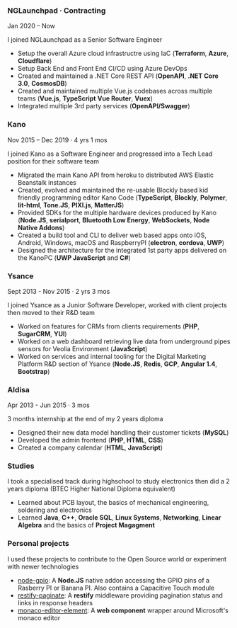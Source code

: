 ### NGLaunchpad &middot; Contracting
<div class="duration">Jan 2020 – Now</div>

I joined NGLaunchpad as a Senior Software Engineer

 - Setup the overall Azure cloud infrastructre using IaC (**Terraform**, **Azure**, **Cloudflare**)
 - Setup Back End and Front End CI/CD using Azure DevOps
 - Created and maintained a .NET Core REST API (**OpenAPI**, **.NET Core 3.0**, **CosmosDB**)
 - Created and maintained multiple Vue.js codebases across multiple teams (**Vue.js**, **TypeScript** **Vue Router**, **Vuex**)
 - Integrated multiple 3rd party services (**OpenAPI/Swagger**)

### Kano
<div class="duration">Nov 2015 – Dec 2019 &middot; 4 yrs 1 mos</div>

I joined Kano as a Software Engineer and progressed into a Tech Lead position for their software team 

 - Migrated the main Kano API from heroku to distributed AWS Elastic Beanstalk instances
 - Created, evolved and maintained the re-usable Blockly based kid friendly programming editor Kano Code (**TypeScript**, **Blockly**, **Polymer**, **lit-html**, **Tone.JS**, **PIXI.js**, **MatterJS**)
 - Provided SDKs for the multiple hardware devices produced by Kano (**Node.JS**, **serialport**, **Bluetooth Low Energy**, **WebSockets**, **Node Native Addons**)
 - Created a build tool and CLI to deliver web based apps onto iOS, Android, Windows, macOS and RaspberryPI (**electron**, **cordova**, **UWP**)
 - Designed the architecture for the integrated 1st party apps delivered on the KanoPC (**UWP JavaScript** and **C#**)

### Ysance
<div class="duration">Sept 2013 - Nov 2015 &middot; 2 yrs 3 mos</div>

I joined Ysance as a Junior Software Developer, worked with client projects then moved to their R&D team

 - Worked on features for CRMs from clients requirements (**PHP**, **SugarCRM**, **YUI**)
 - Worked on a web dashboard retrieving live data from underground pipes sensors for Veolia Environment (**JavaScript**)
 - Worked on services and internal tooling for the Digital Marketing Platform R&D section of Ysance (**Node.JS**, **Redis**, **GCP**, **Angular 1.4**, **Bootstrap**)

<div class="page-break"></div>

### Aldisa
<div class="duration">Apr 2013 - Jun 2015 &middot; 3 mos</div>

3 months internship at the end of my 2 years diploma

 - Designed their new data model handling their customer tickets (**MySQL**)
 - Developed the admin frontend (**PHP**, **HTML**, **CSS**)
 - Created a company calendar (**HTML**, **JavaScript**)

### Studies

I took a specialised track during highschool to study electronics then did a 2 years diploma (BTEC Higher National Diploma equivalent)

 - Learned about PCB layout, the basics of mechanical engineering, soldering and electronics
 - Learned **Java**, **C++**, **Oracle SQL**, **Linux Systems**, **Networking**, **Linear Algebra** and the basics of **Project Magagment**

### Personal projects

I used these projects to contribute to the Open Source world or experiment with newer technologies

 - <a href="https://github.com/paulvarache/node-gpio">node-gpio</a>: A **Node.JS** native addon accessing the GPIO pins of a Rasberry PI or Banana PI. Also contains a Capacitive Touch module
 - <a href="https://github.com/paulvarache/restify-paginate">restify-paginate</a>: A **restify** middleware providing pagination status and links in response headers
 - <a href="https://github.com/paulvarache/monaco-editor-element">monaco-editor-element</a>: A **web component** wrapper around Microsoft's monaco editor
